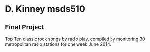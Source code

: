 # D. Kinney msds510
## Final Project

Top Ten classic rock songs by radio play, compiled by
monitoring 30 metropolitan radio stations for one week 
June 2014.